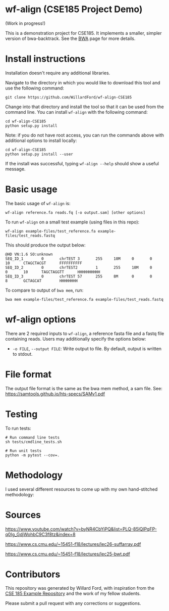 # wf-align (CSE185 Project Demo)

(Work in progress!)

This is a demonstration project for CSE185. It implements a smaller, simpler version of bwa-backtrack. See the [BWA](https://bio-bwa.sourceforge.net) page for more details.

# Install instructions

Installation doesn't require any additional libraries.

Navigate to the directory in which you would like to download this tool and use the following command:

```
git clone https://github.com/WillardFord/wf-align-CSE185
```
Change into that directory and install the tool so that it can be used from the command line.
You can install `wf-align` with the following command:

```
cd wf-align-CSE185
python setup.py install
```

Note: if you do not have root access, you can run the commands above with additional options to install locally:
```
cd wf-align-CSE185
python setup.py install --user
```

If the install was successful, typing `wf-align --help` should show a useful message.

# Basic usage

The basic usage of `wf-align` is:

```
wf-align reference.fa reads.fq [-o output.sam] [other options]
```

To run `wf-align` on a small test example (using files in this repo):
```
wf-align example-files/test_reference.fa example-files/test_reads.fastq 
```

This should produce the output below:
```
@HD VN:1.6 SO:unknown
SEQ_ID_1        0       chrTEST 3       255     10M     0       0       10      CTAGCTACGT      FFFFFFFFFF
SEQ_ID_2        0       chrTEST2        1       255     10M     0       0       10      TAGCTAGGTT      HHHHHHHHHH
SEQ_ID_3        0       chrTEST 57      255     8M      0       0       8       GCTAGCAT        HHHHHHHH
```

To compare to output of `bwa mem`, run:
```
bwa mem example-files/test_reference.fa example-files/test_reads.fastq
```

# wf-align options

There are 2 required inputs to `wf-align`, a reference fasta file and a fastq file containing reads. Users may additionally specify the options below:

* `-o FILE`, `--output FILE`: Write output to file. By default, output is written to stdout.

# File format

The output file format is the same as the bwa mem method, a sam file. See: https://samtools.github.io/hts-specs/SAMv1.pdf

# Testing

To run tests:
```
# Run command line tests
sh tests/cmdline_tests.sh

# Run unit tests
python -m pytest --cov=.
```

# Methodology

I used several different resources to come up with my own hand-stitched methodology:

# Sources

https://www.youtube.com/watch?v=byNR4CbYiPQ&list=PLQ-85lQlPqFP-q0Ig_GdjWohbC9C3f8tz&index=8

https://www.cs.cmu.edu/~15451-f18/lectures/lec26-suffarray.pdf

https://www.cs.cmu.edu/~15451-f18/lectures/lec25-bwt.pdf

# Contributors

This repository was generated by Willard Ford, with inspiration from the [CSE 185 Example Repository](https://github.com/gymreklab/cse185-demo-project#readme) and the work of my fellow students.

Please submit a pull request with any corrections or suggestions.
